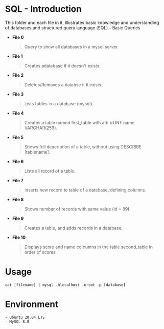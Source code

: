 # SQL - Introduction

This folder and each file in it, illustrates basic knowledge and understanding
of databases and structured query language (SQL) - Basic Queries 

- **File 0**
	> Query to show all databases in a mysql server.
- **File 1**
	> Creates adatabase if it doesn't exists.
- **File 2**
	> Deletes/Removes a databse if it exists.
- **File 3**
	> Lists tables in a database (mysql).
- **File 4**
	> Creates a table named first\_table with attr id INT name VARCHAR(256).
- **File 5**
    > Shows full deacription of a table, without using DESCRIBE [tablename].
- **File 6**
    > Lists all record of a table.
- **File 7**
    > Inserts new record to table of a database, defining columns.
- **File 8**
    > Shows number of records with same value (id = 89).
- **File 9**
    > Creates a table, and adds records in a database.
- **File 10**
    > Displays score and name coloumns in the table second\_table in order of scores
# Usage
	cat [filename] | mysql -hlocalhost -uroot -p [database]

# Environment
    - Ubuntu 20.04 LTS
    - MySQL 8.0
